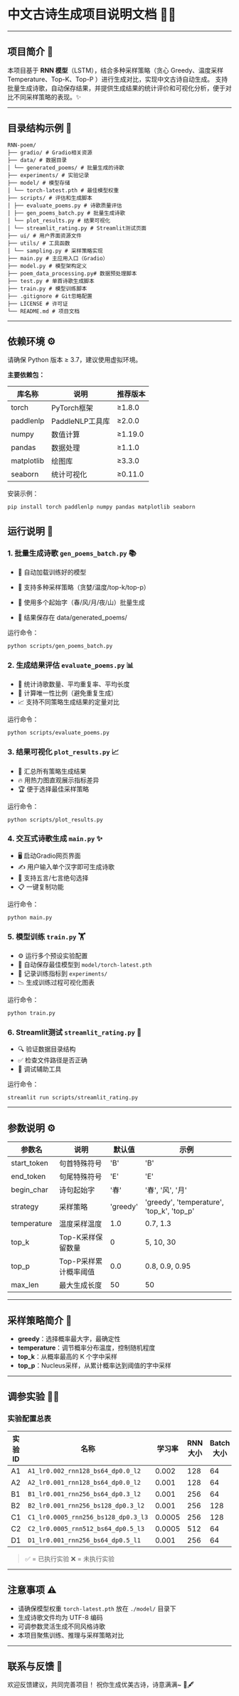 # 中文古诗生成项目说明文档 🎉📝

------

## 项目简介 📜

本项目基于 **RNN 模型**（LSTM），结合多种采样策略（贪心 Greedy、温度采样 Temperature、Top-K、Top-P ）进行生成对比，实现中文古诗自动生成。
 支持批量生成诗歌，自动保存结果，并提供生成结果的统计评价和可视化分析，便于对比不同采样策略的表现。✨

------

## 目录结构示例 📂

```
RNN-poem/
├── gradio/ # Gradio相关资源
├── data/ # 数据目录
│ └── generated_poems/ # 批量生成的诗歌
├── experiments/ # 实验记录
├── model/ # 模型存储
│ └── torch-latest.pth # 最佳模型权重
├── scripts/ # 评估和生成脚本
│ ├── evaluate_poems.py # 诗歌质量评估
│ ├── gen_poems_batch.py # 批量生成诗歌
│ └── plot_results.py # 结果可视化
│ └── streamlit_rating.py # Streamlit测试页面
├── ui/ # 用户界面资源文件
├── utils/ # 工具函数
│ └── sampling.py # 采样策略实现
├── main.py # 主应用入口（Gradio）
├── model.py # 模型架构定义
├── poem_data_processing.py# 数据预处理脚本
├── test.py # 单首诗歌生成脚本
├── train.py # 模型训练脚本
├── .gitignore # Git忽略配置
├── LICENSE # 许可证
└── README.md # 项目文档
```

------

## 依赖环境 ⚙️

请确保 Python 版本 ≥ 3.7，建议使用虚拟环境。

**主要依赖包：**

| 库名称     | 说明            | 推荐版本 |
| ---------- | --------------- | -------- |
| torch      | PyTorch框架     | ≥1.8.0   |
| paddlenlp  | PaddleNLP工具库 | ≥2.0.0   |
| numpy      | 数值计算        | ≥1.19.0  |
| pandas     | 数据处理        | ≥1.1.0   |
| matplotlib | 绘图库          | ≥3.3.0   |
| seaborn    | 统计可视化      | ≥0.11.0  |



安装示例：

```python
pip install torch paddlenlp numpy pandas matplotlib seaborn
```

## 运行说明 🚀

###  1. 批量生成诗歌 `gen_poems_batch.py` 📚

- 🧠 自动加载训练好的模型

- 🎲 支持多种采样策略（贪婪/温度/top-k/top-p）

- 🌸 使用多个起始字（春/风/月/夜/山）批量生成

- 💾 结果保存在 data/generated_poems/

运行命令：

```
python scripts/gen_poems_batch.py
```

### 2. 生成结果评估 `evaluate_poems.py` 📊

- 🔢 统计诗歌数量、平均重复率、平均长度
- 🧐 计算唯一性比例（避免重复生成）
- 📈 支持不同策略生成结果的定量对比

运行命令：

```
python scripts/evaluate_poems.py
```

### 3. 结果可视化 `plot_results.py` 📈

- 🌈 汇总所有策略生成结果
- 🔥 用热力图直观展示指标差异
- 🏆 便于选择最佳采样策略

运行命令：

```
python scripts/plot_results.py
```

### 4. 交互式诗歌生成 `main.py` ✨

- 🖥️ 启动Gradio网页界面
- ✍️ 用户输入单个汉字即可生成诗歌
- 🌟 支持五言/七言绝句选择
- 📋 一键复制功能

运行命令：

```
python main.py
```

### 5. 模型训练 `train.py` 🏋️

- ⚙️ 运行多个预设实验配置
- 💾 自动保存最佳模型到 `model/torch-latest.pth`
- 📝 记录训练指标到 `experiments/`
- 📉 生成训练过程可视化图表

运行命令：

```
python train.py
```

### 6. Streamlit测试 `streamlit_rating.py` 🧪

- 🔍 验证数据目录结构
- ✅ 检查文件路径是否正确
- 🐞 调试辅助工具

运行命令：

```
streamlit run scripts/streamlit_rating.py
```

------



## 参数说明 ⚙️

| 参数名      | 说明                  | 默认值   | 示例                                      |
| ----------- | --------------------- | -------- | ----------------------------------------- |
| start_token | 句首特殊符号          | 'B'      | 'B'                                       |
| end_token   | 句尾特殊符号          | 'E'      | 'E'                                       |
| begin_char  | 诗句起始字            | '春'     | '春', '风', '月'                          |
| strategy    | 采样策略              | 'greedy' | 'greedy', 'temperature', 'top_k', 'top_p' |
| temperature | 温度采样温度          | 1.0      | 0.7, 1.3                                  |
| top_k       | Top-K采样保留数量     | 0        | 5, 10, 30                                 |
| top_p       | Top-P采样累计概率阈值 | 0.0      | 0.8, 0.9, 0.95                            |
| max_len     | 最大生成长度          | 50       | 50                                        |



------

## 采样策略简介 🎲

- **greedy**：选择概率最大字，最确定性
- **temperature**：调节概率分布温度，控制随机程度
- **top_k**：从概率最高的 K 个字中采样
- **top_p**：Nucleus采样，从累计概率达到阈值的字中采样

------

## 调参实验 🧪🔥

### 实验配置总表

| 实验ID | 名称                                | 学习率 | RNN大小 | Batch大小 | Dropout | 层数 | 50轮 | 100轮 |
| ------ | ----------------------------------- | ------ | ------- | --------- | ------- | ---- | ---- | ----- |
| A1     | `A1_lr0.002_rnn128_bs64_dp0.0_l2`   | 0.002  | 128     | 64        | 0.0     | 2    | ✅    | ✅     |
| A2     | `A2_lr0.001_rnn128_bs64_dp0.0_l2`   | 0.001  | 128     | 64        | 0.0     | 2    | ✅    | ✅     |
| B1     | `B1_lr0.001_rnn256_bs64_dp0.3_l2`   | 0.001  | 256     | 64        | 0.3     | 2    | ✅    | ✅     |
| B2     | `B2_lr0.001_rnn256_bs128_dp0.3_l2`  | 0.001  | 256     | 128       | 0.3     | 2    | ✅    | ✅     |
| C1     | `C1_lr0.0005_rnn256_bs128_dp0.3_l3` | 0.0005 | 256     | 128       | 0.3     | 3    | ✅    | ✅     |
| C2     | `C2_lr0.0005_rnn512_bs64_dp0.5_l3`  | 0.0005 | 512     | 64        | 0.5     | 3    | ✅    | ✅     |
| D1     | `D1_lr0.001_rnn256_bs64_dp0.5_l1`   | 0.001  | 256     | 64        | 0.5     | 1    | ✅    | ✅     |

> ✅ = 已执行实验 ❌ = 未执行实验

------

## 注意事项 ⚠️

- 请确保模型权重 `torch-latest.pth` 放在 `./model/` 目录下
- 生成诗歌文件均为 UTF-8 编码
- 可调参数灵活生成不同风格诗歌
- 本项目聚焦训练、推理与采样策略对比

------

## 联系与反馈 💬

欢迎反馈建议，共同完善项目！
 祝你生成优美古诗，诗意满满~ 🌸🖋️
